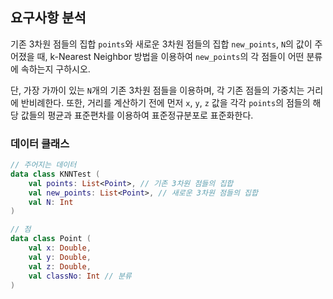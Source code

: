## 요구사항 분석
기존 3차원 점들의 집합 ```points```와 새로운 3차원 점들의 집합 ```new_points```, ```N```의 값이 주어졌을 때, k-Nearest Neighbor 방법을 이용하여 ```new_points```의 각 점들이 어떤 분류에 속하는지 구하시오.

단, 가장 가까이 있는 ```N```개의 기존 3차원 점들을 이용하며, 각 기존 점들의 가중치는 거리에 반비례한다. 또한, 거리를 계산하기 전에 먼저 ```x```, ```y```, ```z``` 값을 각각 ```points```의 점들의 해당 값들의 평균과 표준편차를 이용하여 표준정규분포로 표준화한다.

### 데이터 클래스
```kotlin
// 주어지는 데이터
data class KNNTest (
    val points: List<Point>, // 기존 3차원 점들의 집합
    val new_points: List<Point>, // 새로운 3차원 점들의 집합
    val N: Int
)

// 점
data class Point (
    val x: Double,
    val y: Double,
    val z: Double,
    val classNo: Int // 분류
)
```
